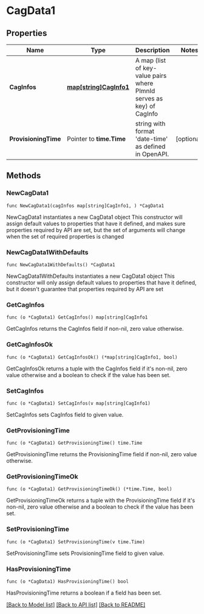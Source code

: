 # CagData1

## Properties

Name | Type | Description | Notes
------------ | ------------- | ------------- | -------------
**CagInfos** | [**map[string]CagInfo1**](CagInfo1.md) | A map (list of key-value pairs where PlmnId serves as key) of CagInfo | 
**ProvisioningTime** | Pointer to **time.Time** | string with format &#39;date-time&#39; as defined in OpenAPI. | [optional] 

## Methods

### NewCagData1

`func NewCagData1(cagInfos map[string]CagInfo1, ) *CagData1`

NewCagData1 instantiates a new CagData1 object
This constructor will assign default values to properties that have it defined,
and makes sure properties required by API are set, but the set of arguments
will change when the set of required properties is changed

### NewCagData1WithDefaults

`func NewCagData1WithDefaults() *CagData1`

NewCagData1WithDefaults instantiates a new CagData1 object
This constructor will only assign default values to properties that have it defined,
but it doesn't guarantee that properties required by API are set

### GetCagInfos

`func (o *CagData1) GetCagInfos() map[string]CagInfo1`

GetCagInfos returns the CagInfos field if non-nil, zero value otherwise.

### GetCagInfosOk

`func (o *CagData1) GetCagInfosOk() (*map[string]CagInfo1, bool)`

GetCagInfosOk returns a tuple with the CagInfos field if it's non-nil, zero value otherwise
and a boolean to check if the value has been set.

### SetCagInfos

`func (o *CagData1) SetCagInfos(v map[string]CagInfo1)`

SetCagInfos sets CagInfos field to given value.


### GetProvisioningTime

`func (o *CagData1) GetProvisioningTime() time.Time`

GetProvisioningTime returns the ProvisioningTime field if non-nil, zero value otherwise.

### GetProvisioningTimeOk

`func (o *CagData1) GetProvisioningTimeOk() (*time.Time, bool)`

GetProvisioningTimeOk returns a tuple with the ProvisioningTime field if it's non-nil, zero value otherwise
and a boolean to check if the value has been set.

### SetProvisioningTime

`func (o *CagData1) SetProvisioningTime(v time.Time)`

SetProvisioningTime sets ProvisioningTime field to given value.

### HasProvisioningTime

`func (o *CagData1) HasProvisioningTime() bool`

HasProvisioningTime returns a boolean if a field has been set.


[[Back to Model list]](../README.md#documentation-for-models) [[Back to API list]](../README.md#documentation-for-api-endpoints) [[Back to README]](../README.md)


